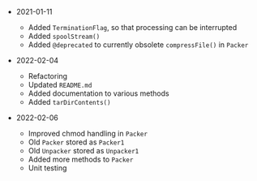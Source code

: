 * 2021-01-11
	* Added `TerminationFlag`, so that processing can be interrupted
	* Added `spoolStream()`
	* Added `@deprecated` to currently obsolete `compressFile()` in `Packer`

* 2022-02-04
	* Refactoring
	* Updated `README.md`
	* Added documentation to various methods
	* Added `tarDirContents()`

* 2022-02-06
	* Improved chmod handling in `Packer`
	* Old `Packer` stored as `Packer1`
	* Old `Unpacker` stored as `Unpacker1`
	* Added more methods to `Packer`
	* Unit testing
